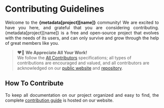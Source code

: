 # Contributing Guidelines

<p align="justify">
    Welcome to the <b>{metadata[project][name]}</b> community!
    We are excited to have you here,
    and grateful that you are considering contributing.
    {metadata[project][name]} is a free and open-source project that evolves with the needs of its users,
    and can only survive and grow through the help of great members like you.
</p>

<blockquote>
    ❤️🙏 <b>We Appreciate All Your Work!</b>
    <br>
    We follow the <a href="https://allcontributors.org/docs/en/specification">All Contributors</a>
    specifications; all types of contributions are encouraged and valued, and all contributors are
    acknowledged on our <a href="{metadata[urls][contributors]}">public website</a>
    and <a href="{metadata[urls][github][releases][home]}">repository</a>.
</blockquote>

## How To Contribute

<p align="justify">
    To keep all documentation on our project organized and easy to find, the complete
    <a href="{metadata[urls][contributing]}">contribution guide</a> is hosted on our website.
</p>
